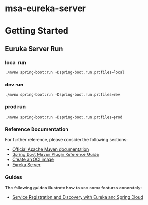 # msa-eureka-server

# Getting Started


## Euruka Server Run

### local run
```
./mvnw spring-boot:run -Dspring-boot.run.profiles=local
```

### dev run
```
./mvnw spring-boot:run -Dspring-boot.run.profiles=dev
```

### prod run
```
./mvnw spring-boot:run -Dspring-boot.run.profiles=prod
```


### Reference Documentation
For further reference, please consider the following sections:

* [Official Apache Maven documentation](https://maven.apache.org/guides/index.html)
* [Spring Boot Maven Plugin Reference Guide](https://docs.spring.io/spring-boot/docs/3.2.2/maven-plugin/reference/html/)
* [Create an OCI image](https://docs.spring.io/spring-boot/docs/3.2.2/maven-plugin/reference/html/#build-image)
* [Eureka Server](https://docs.spring.io/spring-cloud-netflix/docs/current/reference/html/#spring-cloud-eureka-server)

### Guides
The following guides illustrate how to use some features concretely:

* [Service Registration and Discovery with Eureka and Spring Cloud](https://spring.io/guides/gs/service-registration-and-discovery/)
